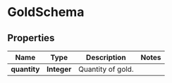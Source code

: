 

# GoldSchema


## Properties

| Name | Type | Description | Notes |
|------------ | ------------- | ------------- | -------------|
|**quantity** | **Integer** | Quantity of gold. |  |



